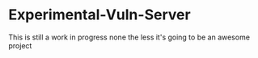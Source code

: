 # Experimental-Vuln-Server
This is still a work in progress none the less it's going to be an awesome project
